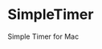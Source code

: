 SimpleTimer
===========

Simple Timer for Mac

[logo]: https://raw.githubusercontent.com/elmoswelt/SimpleTimer/master/Templates/SimpleTimer.png "Simple Timer"
